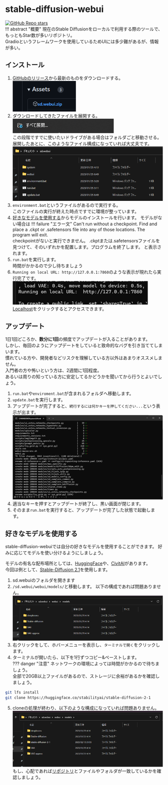 # stable-diffusion-webui
[![GitHub Repo stars](https://img.shields.io/github/stars/AUTOMATIC1111/stable-diffusion-webui?style=social)](https://github.com/AUTOMATIC1111/stable-diffusion-webui)    
!!! abstract "概要"
    現在のStable Diffusionをローカルで利用する際のツールで、もっともStar数が多いリポジトリ。  
    Gradioというフレームワークを使用しているためUIには多少難があるが、情報が多い。


## インストール
1. [GitHubのリリース](https://github.com/AUTOMATIC1111/stable-diffusion-webui/releases/latest)から最新のものをダウンロードする。  
![](./iamges/assets.png)
2. ダウンロードしてきたファイルを展開する。  
![](./iamges/extract.png)  
この段階ですでに使いたいドライブがある場合はフォルダごと移動させる。  
展開したあとに、このようなファイル構成になっていれば大丈夫です。  
![](./iamges/folder.png)
3. `environment.bat`というファイルがあるので実行する。  
このファイルの実行が終えた時点ですでに環境が整っています。
4. [好きなモデルを使用する](#_3)からモデルのインストールを行います。
モデルがない場合は
!!! failure "エラー文"
    Can't run without a checkpoint. Find and place a .ckpt or .safetensors file into any of those locations. The program will exit.  
    checkpointがないと実行できません。 .ckptまたは.safetensorsファイルを見つけて、そのいずれかを配置します。プログラムを終了します。
と表示されます。
5. `run.bat`を実行します。  
時間がかかるので少し待ちましょう
6. `Running on local URL: http://127.0.0.1:7860`のような表示が現れたら実行完了です。
![](./iamges/access.png)  
[Localhost](http://127.0.0.1:7860)をクリックするとアクセスできます。


## アップデート
1日1回どころか、**数分に1回**の頻度でアップデートが入ることがあります。  
しかし、毎回のようにアップデートをしていると致命的なバグを引き当ててしまいます。  
慣れている方や、開発者などリスクを理解している方以外はあまりオススメしません。  
入門者の方や怖いという方は、2週間に1回程度。  
あるいは周りの知っている方に安定してるかどうかを聞いてから行うとよいでしょう。  

1. `run.bat`や`enviroment.bat`が含まれるフォルダへ移動します。
2. `update.bat`を実行します。
3. アップデートが完了すると、`続行するには何かキーを押してください...`という表示が出ます。
![](./iamges/update.png)
4. 適当なキーを押すとアップデートが終了し、黒い画面が閉じます。
5. そのまま`run.bat`を実行すると、アップデートが完了した状態で起動します。


## 好きなモデルを使用する
stable-diffusion-webuiでは自分の好きなモデルを使用することができます。
好みに応じてモデルを使い分けるようにしましょう。
  
モデルの有名な配布場所としては、[HuggingFace](https://huggingface.co/)や、[CivitAI](https://civitai.com/)があります。  
今回は例として、[Stable-Diffusion 2.1](https://huggingface.co/stabilityai/stable-diffusion-2-1)を使用します。  

1. sd.webuiのフォルダを開きます
2. `/sd.webui/webui/models/`と移動します。
以下の構成であれば問題ありません。
![](./iamges/folder_2.png)
3. 右クリックをして、ホバーメニューを表示し、`ターミナルで開く`をクリックします。
4. ターミナルが開いたら、以下を1行ずつコピー&ペーストします。  
??? danger "注意"
    ネットワークの環境によっては時間がかかるので待ちましょう。  
    全部で20GB以上ファイルがあるので、ストレージに余裕があるかを確認しましょう。

```bash
git lfs install
git clone https://huggingface.co/stabilityai/stable-diffusion-2-1
```
5. cloneの処理が終わり、以下のような構成になっていれば問題ありません。
![](./iamges/sd21.png)  
もし、心配であれば[リポジトリ](https://huggingface.co/stabilityai/stable-diffusion-2-1/tree/main)とファイルやフォルダが一致しているかを確認しましょう。